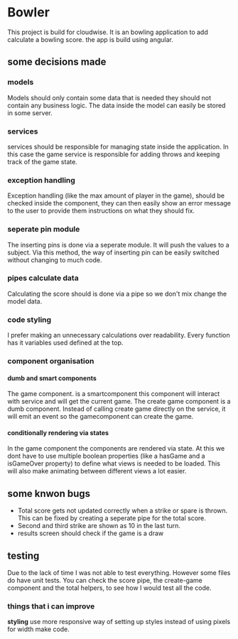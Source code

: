 # Bowler
This project is build for cloudwise. It is an bowling application to add calculate a bowling score. the app is build using angular.

## some decisions made
### models
Models should only contain some data that is needed they should not contain any business logic. The data inside the model can easily be stored in some server.

### services
services should be responsible for managing state inside the application. In this case the game service is responsible for adding throws and keeping track of the game state.

### exception handling
Exception handling (like the max amount of player in the game), should be checked inside the component, they can then easily show an error message to the user to provide them instructions on what they should fix.

### seperate pin module
The inserting pins is done via a seperate module. It will push the values to a subject. Via this method, the way of inserting pin can be easily switched without changing to much code.

### pipes calculate data
Calculating the score should is done via a pipe so we don't mix change the model data.

### code styling
I prefer making an unnecessary calculations over readability. Every function has it variables used defined at the top.

### component organisation
#### dumb and smart components
The game component. is a smartcomponent this component will interact with service and will get the current game. The create game component is a dumb component. Instead of calling create game directly on the service, it will emit an event so the gamecomponent can create the game.

#### conditionally rendering via states
In the game component the components are rendered via state. At this we dont have to use multiple boolean properties (like a hasGame and a isGameOver property) to define what views is needed to be loaded. This will also make animating between different views a lot easier.


## some knwon bugs
- Total score gets not updated correctly when a strike or spare is thrown. This can be fixed by creating a seperate pipe for the total score.
- Second and third strike are shown as 10 in the last turn.
- results screen should check if the game is a draw

## testing
Due to the lack of time I was not able to test everything. However some files do have unit tests. You can check the score pipe, the create-game component and the total helpers, to see how I would test all the code.

### things that i can improve
__styling__ use more responsive way of setting up styles instead of using pixels for width
make code.

